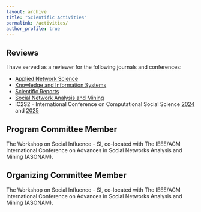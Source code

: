 ```yaml
---
layout: archive
title: "Scientific Activities"
permalink: /activities/
author_profile: true
---
```


## Reviews
I have served as a reviewer for the following journals and conferences:
- [Applied Network Science](https://appliednetsci.springeropen.com)
- [Knowledge and Information Systems](https://link.springer.com/journal/10115)
- [Scientific Reports](https://www.nature.com/srep/)
- [Social Network Analysis and Mining](https://link.springer.com/journal/13278)
- IC2S2 - International Conference on Computational Social Science [2024](https://www.ic2s2-2024.org) and [2025](https://www.ic2s2-2025.org)

## Program Committee Member
The Workshop on Social Influence - SI, co-located with The IEEE/ACM International Conference on Advances in Social Networks Analysis and Mining (ASONAM).

## Organizing Committee Member
The Workshop on Social Influence - SI, co-located with The IEEE/ACM International Conference on Advances in Social Networks Analysis and Mining (ASONAM).
